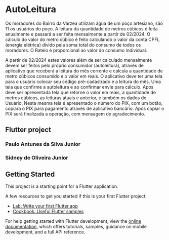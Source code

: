 # AutoLeitura

Os moradores do Bairro da Várzea utilizam água de um poço artesiano, são 11 os usuários do poço. A leitura da quantidade de metros cúbicos é feita anualmente e passará a ser feita mensalmente a partir de 02/2024. O cálculo do valor do metro cúbico é feito calculando o valor da conta CPFL (energia elétrica) divido pela soma total do consumo de todos os moradores. O Rateio é proporcional ao valor do consumo individual.

A partir de 02/2024 estes valores além de ser calculado mensalmente devem ser feitos pelo próprio consumidor (autoleitura), através de aplicativo que receberá a leitura do mês corrente e calcula a quantidade de metro cúbicos consumido e o valor em reais. O aplicativo deve ter uma tela para o usuário colocar seu código pré-cadastrado e a leitura do mês. Uma tela que confirme a autoleitura e ao confirmar envie para cálculo. Após deve ser apresentada tela que retorne o valor em reais, a quantidade de metros cúbicos, as leituras atuais e anterior, e também os dados do Usuário. Nesta mesma tela é apresentado o número do PIX, com um botão, copiara o PIX para pagamento através de aplicativo bancário. Após copiar o PIX será finalizada a operação, com mensagem de agradecimento.

## Flutter project

### Paulo Antunes da Silva Junior
### Sidney de Oliveira Junior

## Getting Started

This project is a starting point for a Flutter application.

A few resources to get you started if this is your first Flutter project:

- [Lab: Write your first Flutter app](https://docs.flutter.dev/get-started/codelab)
- [Cookbook: Useful Flutter samples](https://docs.flutter.dev/cookbook)

For help getting started with Flutter development, view the
[online documentation](https://docs.flutter.dev/), which offers tutorials,
samples, guidance on mobile development, and a full API reference.
